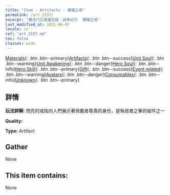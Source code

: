 ```yaml
---
title: "Item - Artifacts - 禮儀之戒"
permalink: /art_2157/
excerpt: "魔法门之英雄无敌：战争纪元  禮儀之戒"
last_modified_at: 2021-06-07
locale: cn
ref: "art_2157.md"
toc: false
classes: wide
---
```

 [Materials](/ItemsCN/){: .btn .btn--primary}[Artifacts](/ItemsCN/Artifacts/){: .btn .btn--success}[Unit Soul](/ItemsCN/UnitSoul/){: .btn .btn--warning}[Unit Awakening](/ItemsCN/UnitAwakening/){: .btn .btn--danger}[Hero Soul](/ItemsCN/HeroSoul/){: .btn .btn--info}[Hero Skill](/ItemsCN/HeroSkill/){: .btn .btn--primary}[Gift](/ItemsCN/Gift/){: .btn .btn--success}[Event related](/ItemsCN/Events/){: .btn .btn--warning}[Avatars](/ItemsCN/Avatars/){: .btn .btn--danger}[Consumables](/ItemsCN/Consumables/){: .btn .btn--info}[Unknown](/ItemsCN/Unknown/){: .btn .btn--primary}

## 詳情
 **玩法詳解:** 閃亮的戒指向人們展示著佩戴者尊貴的身份，是執政者之筆的組件之一

 **Quality:** 

 **Type:** Artifact

## Gather

  None

## This item contains:

  None

